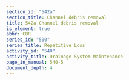 ```yaml
---
section_id: "542a"
section_title: Channel debris removal
title: 542a Channel debris removal
is_element: true
abbr: CDR
series_id: "500"
series_title: Repetitive Loss
activity_id: "540"
activity_title: Drainage System Maintenance
page_in_manual: 540-5
document_depth: 4
---
```

